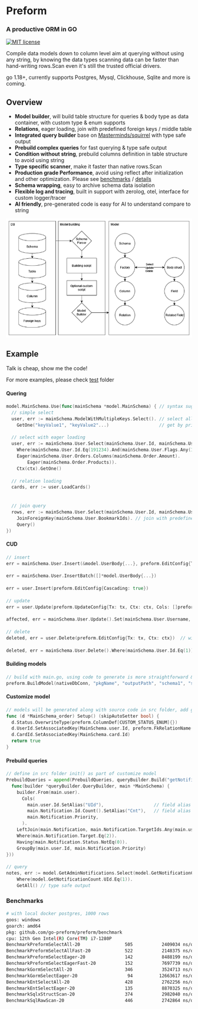 # Preform
### A productive ORM in GO

[![MIT license](https://img.shields.io/badge/license-MIT-brightgreen.svg)](https://opensource.org/licenses/MIT)

Compile data models down to column level aim at querying without using any string, 
by knowing the data types scanning data can be faster than hand-writing rows.Scan even it's still the trusted official drivers.

go 1.18+, currently supports Postgres, Mysql, Clickhouse, Sqlite and more is coming.

## Overview

- **Model builder**, will build table structure for queries & body type as data container, with custom type & enum supports
- **Relations**, eager loading, join with predefined foreign keys / middle table
- **Integrated query builder** base on [Masterminds/squirrel](http://github.com/Masterminds/squirrel) with type safe output
- **Prebuild complex queries** for fast querying & type safe output
- **Condition without string**, prebuild columns definition in table structure to avoid using string
- **Type specific scanner**, make it faster than native rows.Scan
- **Production grade Performance**, avoid using reflect after initialization and other optimization. Please see [benchmarks](#benchmarks) / [details](https://github.com/go-preform/preform/blob/pages/docs/whyFast.md)
- **Schema wrapping**, easy to archive schema data isolation 
- **Flexible log and tracing**, built in support with zerolog, otel, interface for custom logger/tracer
- **AI friendly**, pre-generated code is easy for AI to understand compare to string

![Flow chart](https://raw.githubusercontent.com/go-preform/preform/pages/.github/asset/preformFlow.png)
## Example

Talk is cheap, show me the code!

For more examples, please check [test](./test) folder

#### Quering
```go
model.MainSchema.Use(func(mainSchema *model.MainSchema) { // syntax sugar to avoid long prefix chain
  // simple select
  user, err := mainSchema.ModelWithMultipleKeys.Select(). // select all columns
    GetOne("keyValue1", "keyValue2"...)                   // get by primary key value(s)

  // select with eager loading
  user, err := mainSchema.User.Select(mainSchema.User.Id, mainSchema.User.Username). // select columns with predefined column fields
    Where(mainSchema.User.Id.Eq(191234).And(mainSchema.User.Flags.Any(1))).          // condition without hand-writing string
    Eager(mainSchema.User.Orders.Columns(mainSchema.Order.Amount).                   // eager loading with options
        Eager(mainSchema.Order.Products)).                                           // multiple levels eager loading
    Ctx(ctx).GetOne()
  
  // relation loading
  cards, err := user.LoadCards() 
  

  // join query
  rows, err := mainSchema.User.Select(mainSchema.User.Id, mainSchema.User.Username, mainSchema.User.Bookmarks, mainSchema.UserBookmark.Name).
    JoinForeignKey(mainSchema.User.BookmarkIds). // join with predefined foreign key
    Query()
})
```

#### CUD
```go
// insert
err = mainSchema.User.Insert(&model.UserBody{...}, preform.EditConfig{Tx: tx, Ctx: ctx}) // with optional insert config

err = mainSchema.User.InsertBatch([]*model.UserBody{...})

err = user.Insert(preform.EditConfig{Cascading: true})

// update
err = user.Update(preform.UpdateConfig{Tx: tx, Ctx: ctx, Cols: []preform.ICol{mainSchema.User.Username}})  // with optional update config

affected, err = mainSchema.User.Update().Set(mainSchema.User.Username, "test").Where(mainSchema.User.Id.Eq(1)).Exec()

// delete
deleted, err = user.Delete(preform.EditConfig{Tx: tx, Ctx: ctx})  // with optional delete config

deleted, err = mainSchema.User.Delete().Where(mainSchema.User.Id.Eq(1)).Exec()
```

#### Building models
```go
// build with main.go, using code to generate is more straightforward & flexible than cli IMO
preform.BuildModel(nativeDbConn, "pkgName", "outputPath", "schema1", "schema2" ...) 
```

#### Customize model
```go
// models will be generated along with source code in src folder, add go file to define more advanced structure
func (d *MainSchema_order) Setup() (skipAutoSetter bool) {
  d.Status.OverwriteType(preform.ColumnDef[CUSTOM_STATUS_ENUM]{})                // overwrite column type
  d.UserId.SetAssociatedKey(MainSchema.user.Id, preform.FkRelationName("Buyer")) // custom foreign key field, set relation name in this case
  d.CardId.SetAssociatedKey(MainSchema.card.Id)                                  // retain auto joining from original generated code
  return true
}
```

#### Prebuild queries
```go
// define in src folder init() as part of customize model
PrebuildQueries = append(PrebuildQueries, queryBuilder.Build("getNotificationCount",
  func(builder *queryBuilder.QueryBuilder, main *MainSchema) {
    builder.From(main.user).
      Cols(
        main.user.Id.SetAlias("UId"),                   // field alias
        main.Notification.Id.Count().SetAlias("Cnt"),   // field alias
        main.Notification.Priority,
      ).
    LeftJoin(main.Notification, main.Notification.TargetIds.Any(main.user.Id).And(main.Notification.Target.Eq(2))).  // joining condition
    Where(main.Notification.Target.Eq(2)).                                                                           // predefine condition
    Having(main.Notification.Status.NotEq(0)).                                                                       // predefine having
    GroupBy(main.user.Id, main.Notification.Priority)                                                                // predefine group by
}))

// query
notes, err := model.GetAdminNotifications.Select(model.GetNotificationCount.Cnt, model.GetNotificationCount.UId). // custom select columns
    Where(model.GetNotificationCount.UId.Eq(1)).                                                                  // additional where condition
    GetAll() // type safe output
```

### Benchmarks
```bash
# with local docker postgres, 1000 rows
goos: windows
goarch: amd64
pkg: github.com/go-preform/preform/benchmark
cpu: 12th Gen Intel(R) Core(TM) i7-1280P
BenchmarkPreformSelectAll-20                 505           2409034 ns/op          313253 B/op      12230 allocs/op #1000 rows
BenchmarkPreformSelectAllFast-20             522           2148375 ns/op          259898 B/op       9336 allocs/op #1000 rows
BenchmarkPreformSelectEager-20               142           8488199 ns/op         2093926 B/op      31198 allocs/op #100 rows + 1000 + 1000
BenchmarkPreformSelectEagerFast-20           152           7697739 ns/op         1982562 B/op      25218 allocs/op #100 rows + 1000 + 1000
BenchmarkGormSelectAll-20                    346           3524713 ns/op          417110 B/op      23211 allocs/op #1000 rows
BenchmarkGormSelectEager-20                   94          12663617 ns/op         3533700 B/op      67217 allocs/op #100 rows + 1000 + 1000
BenchmarkEntSelectAll-20                     428           2762256 ns/op          639377 B/op      20357 allocs/op #1000 rows
BenchmarkEntSelectEager-20                   135           8870325 ns/op         2027276 B/op      48899 allocs/op #100 rows + 1000 + 1000
BenchmarkSqlxStructScan-20                   374           2982040 ns/op          651152 B/op      12183 allocs/op #1000 rows
BenchmarkSqlRawScan-20                       446           2742864 ns/op          650706 B/op      12180 allocs/op #1000 rows
```



